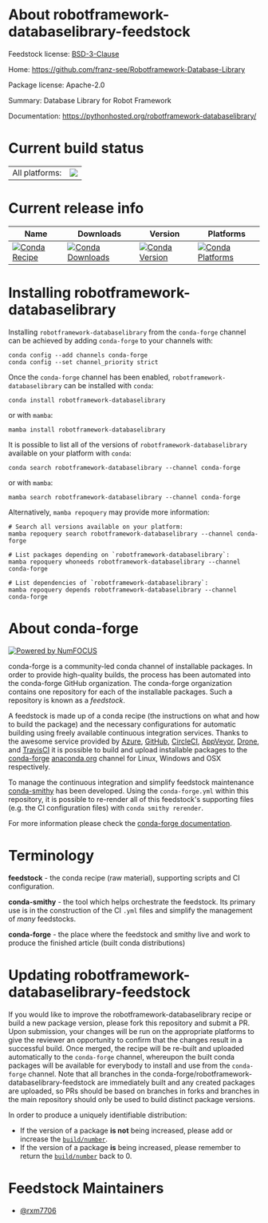 About robotframework-databaselibrary-feedstock
==============================================

Feedstock license: [BSD-3-Clause](https://github.com/conda-forge/robotframework-databaselibrary-feedstock/blob/main/LICENSE.txt)

Home: https://github.com/franz-see/Robotframework-Database-Library

Package license: Apache-2.0

Summary: Database Library for Robot Framework

Documentation: https://pythonhosted.org/robotframework-databaselibrary/

Current build status
====================


<table><tr><td>All platforms:</td>
    <td>
      <a href="https://dev.azure.com/conda-forge/feedstock-builds/_build/latest?definitionId=17748&branchName=main">
        <img src="https://dev.azure.com/conda-forge/feedstock-builds/_apis/build/status/robotframework-databaselibrary-feedstock?branchName=main">
      </a>
    </td>
  </tr>
</table>

Current release info
====================

| Name | Downloads | Version | Platforms |
| --- | --- | --- | --- |
| [![Conda Recipe](https://img.shields.io/badge/recipe-robotframework--databaselibrary-green.svg)](https://anaconda.org/conda-forge/robotframework-databaselibrary) | [![Conda Downloads](https://img.shields.io/conda/dn/conda-forge/robotframework-databaselibrary.svg)](https://anaconda.org/conda-forge/robotframework-databaselibrary) | [![Conda Version](https://img.shields.io/conda/vn/conda-forge/robotframework-databaselibrary.svg)](https://anaconda.org/conda-forge/robotframework-databaselibrary) | [![Conda Platforms](https://img.shields.io/conda/pn/conda-forge/robotframework-databaselibrary.svg)](https://anaconda.org/conda-forge/robotframework-databaselibrary) |

Installing robotframework-databaselibrary
=========================================

Installing `robotframework-databaselibrary` from the `conda-forge` channel can be achieved by adding `conda-forge` to your channels with:

```
conda config --add channels conda-forge
conda config --set channel_priority strict
```

Once the `conda-forge` channel has been enabled, `robotframework-databaselibrary` can be installed with `conda`:

```
conda install robotframework-databaselibrary
```

or with `mamba`:

```
mamba install robotframework-databaselibrary
```

It is possible to list all of the versions of `robotframework-databaselibrary` available on your platform with `conda`:

```
conda search robotframework-databaselibrary --channel conda-forge
```

or with `mamba`:

```
mamba search robotframework-databaselibrary --channel conda-forge
```

Alternatively, `mamba repoquery` may provide more information:

```
# Search all versions available on your platform:
mamba repoquery search robotframework-databaselibrary --channel conda-forge

# List packages depending on `robotframework-databaselibrary`:
mamba repoquery whoneeds robotframework-databaselibrary --channel conda-forge

# List dependencies of `robotframework-databaselibrary`:
mamba repoquery depends robotframework-databaselibrary --channel conda-forge
```


About conda-forge
=================

[![Powered by
NumFOCUS](https://img.shields.io/badge/powered%20by-NumFOCUS-orange.svg?style=flat&colorA=E1523D&colorB=007D8A)](https://numfocus.org)

conda-forge is a community-led conda channel of installable packages.
In order to provide high-quality builds, the process has been automated into the
conda-forge GitHub organization. The conda-forge organization contains one repository
for each of the installable packages. Such a repository is known as a *feedstock*.

A feedstock is made up of a conda recipe (the instructions on what and how to build
the package) and the necessary configurations for automatic building using freely
available continuous integration services. Thanks to the awesome service provided by
[Azure](https://azure.microsoft.com/en-us/services/devops/), [GitHub](https://github.com/),
[CircleCI](https://circleci.com/), [AppVeyor](https://www.appveyor.com/),
[Drone](https://cloud.drone.io/welcome), and [TravisCI](https://travis-ci.com/)
it is possible to build and upload installable packages to the
[conda-forge](https://anaconda.org/conda-forge) [anaconda.org](https://anaconda.org/)
channel for Linux, Windows and OSX respectively.

To manage the continuous integration and simplify feedstock maintenance
[conda-smithy](https://github.com/conda-forge/conda-smithy) has been developed.
Using the ``conda-forge.yml`` within this repository, it is possible to re-render all of
this feedstock's supporting files (e.g. the CI configuration files) with ``conda smithy rerender``.

For more information please check the [conda-forge documentation](https://conda-forge.org/docs/).

Terminology
===========

**feedstock** - the conda recipe (raw material), supporting scripts and CI configuration.

**conda-smithy** - the tool which helps orchestrate the feedstock.
                   Its primary use is in the construction of the CI ``.yml`` files
                   and simplify the management of *many* feedstocks.

**conda-forge** - the place where the feedstock and smithy live and work to
                  produce the finished article (built conda distributions)


Updating robotframework-databaselibrary-feedstock
=================================================

If you would like to improve the robotframework-databaselibrary recipe or build a new
package version, please fork this repository and submit a PR. Upon submission,
your changes will be run on the appropriate platforms to give the reviewer an
opportunity to confirm that the changes result in a successful build. Once
merged, the recipe will be re-built and uploaded automatically to the
`conda-forge` channel, whereupon the built conda packages will be available for
everybody to install and use from the `conda-forge` channel.
Note that all branches in the conda-forge/robotframework-databaselibrary-feedstock are
immediately built and any created packages are uploaded, so PRs should be based
on branches in forks and branches in the main repository should only be used to
build distinct package versions.

In order to produce a uniquely identifiable distribution:
 * If the version of a package **is not** being increased, please add or increase
   the [``build/number``](https://docs.conda.io/projects/conda-build/en/latest/resources/define-metadata.html#build-number-and-string).
 * If the version of a package **is** being increased, please remember to return
   the [``build/number``](https://docs.conda.io/projects/conda-build/en/latest/resources/define-metadata.html#build-number-and-string)
   back to 0.

Feedstock Maintainers
=====================

* [@rxm7706](https://github.com/rxm7706/)

